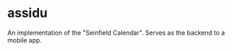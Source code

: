 assidu
======

An implementation of the "Seinfield Calendar". Serves as the backend to a mobile app. 


